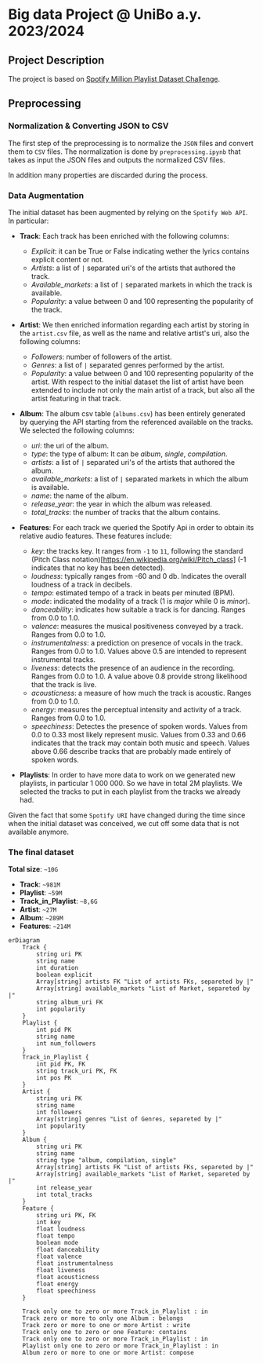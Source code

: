 # Big data Project @ UniBo a.y. 2023/2024

## Project Description

The project is based on [Spotify Million Playlist Dataset Challenge](https://www.aicrowd.com/challenges/spotify-million-playlist-dataset-challenge).

## Preprocessing

### Normalization & Converting JSON to CSV

The first step of the preprocessing is to normalize the `JSON` files and convert them to `CSV` files. The normalization is done by `preprocessing.ipynb` that takes as input the JSON files and outputs the normalized CSV files.

In addition many properties are discarded during the process.

### Data Augmentation

The initial dataset has been augmented by relying on the `Spotify Web API`. In particular:

- **Track**: Each track has been enriched with the following columns: 
    - *Explicit*: it can be True or False indicating wether the lyrics contains explicit content or not.
    - *Artists*: a list of `|` separated uri's of the artists that authored the track.
    - *Available_markets*: a list of `|` separated markets in which the track is available.
    - *Popularity*: a value between 0 and 100 representing the popularity of the track.

- **Artist**: We then enriched information regarding each artist by storing in the `artist.csv` file, as well as the name and relative artist's uri, also the following columns:
    - *Followers*: number of followers of the artist.
    - *Genres*: a list of `|` separated genres performed by the artist. 
    - *Popularity*: a value between 0 and 100 representing popularity of the artist.
    With respect to the initial dataset the list of artist have been extended to include not only the main artist of a track, but also all the artist featuring in that track.

- **Album**: The album csv table (`albums.csv`) has been entirely generated by querying the API starting from the referenced available on the tracks. We selected the following columns:
    - *uri*: the uri of the album. 
    - *type*: the type of album: It can be *album*, *single*, *compilation*.
    - *artists*: a list of `|` separated uri's of the artists that authored the album.
    - *available_markets*:  a list of `|` separated markets in which the album is available.
    - *name*: the name of the album.
    - *release_year*: the year in which the album was released.
    - *total_tracks*: the number of tracks that the album contains.

- **Features**: For each track we queried the Spotify Api in order to obtain its relative audio features. These features include:
    - *key*: the tracks key. It ranges from `-1` to `11`, following the standard (Pitch Class notation)[https://en.wikipedia.org/wiki/Pitch_class] (-1 indicates that no key has been detected). 
    - *loudness*: typically ranges from -60 and 0 db. Indicates the overall loudness of a track in decibels. 
    - *tempo*: estimated tempo of a track in beats per minuted (BPM).
    - *mode*: indicated the modality of a track (1 is *major* while 0 is *minor*). 
    - *danceability*: indicates how suitable a track is for dancing. Ranges from 0.0 to 1.0.
    - *valence*: measures the musical positiveness conveyed by a track. Ranges from 0.0 to 1.0. 
    - *instrumentalness*: a prediction on presence of vocals in the track. Ranges from  0.0 to 1.0. Values above 0.5 are intended to represent instrumental tracks.
    - *liveness*: detects the presence of an audience in the recording. Ranges from 0.0 to 1.0. A value above 0.8 provide strong likelihood that the track is live.
    - *acousticness*: a measure of how much the track is acoustic. Ranges from 0.0 to 1.0.
    - *energy*: measures the perceptual intensity and activity of a track. Ranges from 0.0 to 1.0. 
    - *speechiness*: Detectes the presence of spoken words. Values from 0.0 to 0.33 most likely represent music. Values from 0.33 and 0.66 indicates that the track may contain both music and speech. Values above 0.66 describe tracks that are probably made entirely of spoken words.

- **Playlists**: In order to have more data to work on we generated new playlists, in particular 1 000 000. So we have in total 2M playlists. We selected the tracks to put in each playlist from the tracks we already had.    

Given the fact that some `Spotify URI` have changed during the time since when the initial dataset was conceived, we cut off some data that is not available anymore.

### The final dataset

**Total size**: `~10G`

- **Track**: `~981M`
- **Playlist**: `~59M`
- **Track_in_Playlist**: `~8,6G`
- **Artist**: `~27M`
- **Album**: `~289M`
- **Features**: `~214M`

```mermaid
erDiagram
    Track {
        string uri PK
        string name
        int duration
        boolean explicit
        Array[string] artists FK "List of artists FKs, separeted by |"
        Array[string] available_markets "List of Market, separeted by |"
        string album_uri FK
        int popularity
    }
    Playlist {
        int pid PK
        string name
        int num_followers
    }
    Track_in_Playlist {
        int pid PK, FK
        string track_uri PK, FK
        int pos PK
    }
    Artist {
        string uri PK
        string name
        int followers
        Array[string] genres "List of Genres, separeted by |"
        int popularity
    }
    Album {
        string uri PK
        string name
        string type "album, compilation, single"
        Array[string] artists FK "List of artists FKs, separeted by |"
        Array[string] available_markets "List of Market, separeted by |"
        int release_year
        int total_tracks 
    }
    Feature {
        string uri PK, FK
        int key
        float loudness
        float tempo
        boolean mode
        float danceability
        float valence
        float instrumentalness
        float liveness
        float acousticness
        float energy
        float speechiness
    }

    Track only one to zero or more Track_in_Playlist : in
    Track zero or more to only one Album : belongs
    Track zero or more to one or more Artist : write
    Track only one to zero or one Feature: contains
    Track only one to zero or more Track_in_Playlist : in
    Playlist only one to zero or more Track_in_Playlist : in
    Album zero or more to one or more Artist: compose
```
